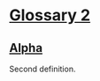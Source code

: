 # [Glossary 2](#md5-d5ab3791aecd863744284b717a0196c6)

## [Alpha](#md5-52b33922916044f7a4f1e82766f49c6b)

Second definition.

